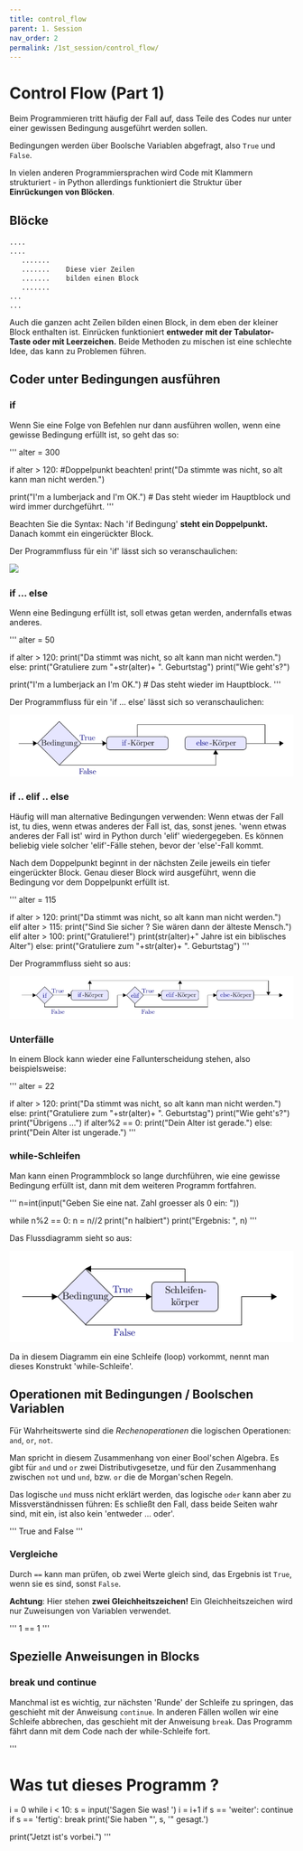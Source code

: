 ```yaml
---
title: control_flow
parent: 1. Session
nav_order: 2
permalink: /1st_session/control_flow/
---
```


# Control Flow (Part 1)

Beim Programmieren tritt häufig der Fall auf, dass Teile des Codes nur unter einer gewissen Bedingung ausgeführt werden sollen.

Bedingungen werden über Boolsche Variablen abgefragt, also `True` und `False`.

In vielen anderen Programmiersprachen wird Code mit Klammern strukturiert - in Python allerdings funktioniert die Struktur über **Einrückungen von Blöcken**.

## Blöcke


    ....                                   
    ....                                   
       .......                            
       .......    Diese vier Zeilen       
       .......    bilden einen Block      
       .......
    ...
    ...

Auch die ganzen acht Zeilen bilden einen Block, in dem eben der kleiner
Block enthalten ist. Einrücken funktioniert **entweder mit der
Tabulator-Taste oder mit Leerzeichen.** Beide Methoden zu mischen ist eine schlechte Idee, das kann zu Problemen führen.

## Coder unter Bedingungen ausführen

### if

Wenn Sie eine Folge von Befehlen nur dann ausführen wollen, wenn eine
gewisse Bedingung erfüllt ist, so geht das so:

'''
alter = 300

if alter > 120: #Doppelpunkt beachten!
    print("Da stimmte was nicht, so alt kann man nicht werden.")

print("I'm a lumberjack and I'm OK.")   # Das steht wieder im Hauptblock und wird immer durchgeführt.
'''

Beachten Sie die Syntax: Nach 'if  Bedingung' **steht ein Doppelpunkt.** Danach kommt ein
eingerückter Block.

Der Programmfluss für ein 'if' lässt sich so veranschaulichen:

<img src='images/if.png'></img>

### if ... else

Wenn eine Bedingung erfüllt ist, soll etwas getan werden, andernfalls etwas anderes.

'''
alter = 50

if alter > 120:
    print("Da stimmt was nicht, so alt kann man nicht werden.")
else:
    print("Gratuliere zum "+str(alter)+ ". Geburtstag")
    print("Wie geht's?")

print("I'm a lumberjack an I'm OK.")   # Das steht wieder im Hauptblock.
'''



Der Programmfluss für ein 'if ... else' lässt sich so veranschaulichen:

<img src="if_else.png"> </img>

### if .. elif .. else

Häufig will man alternative Bedingungen verwenden: Wenn etwas der Fall ist, tu dies, wenn etwas anderes
der Fall ist, das, sonst jenes.  'wenn etwas anderes der Fall ist'  wird in Python durch 'elif' wiedergegeben. Es können beliebig viele solcher 'elif'-Fälle stehen, bevor der 'else'-Fall kommt.       

Nach dem Doppelpunkt beginnt in der nächsten Zeile jeweils ein tiefer
eingerückter Block. Genau dieser Block wird ausgeführt, wenn die
Bedingung vor dem Doppelpunkt erfüllt ist.


'''
alter = 115

if alter > 120:
    print("Da stimmt was nicht, so alt kann man nicht werden.")
elif alter > 115:
    print("Sind Sie sicher ? Sie wären dann der älteste Mensch.")
elif alter > 100:
    print("Gratuliere!")
    print(str(alter)+" Jahre ist ein biblisches Alter")
else:
    print("Gratuliere zum "+str(alter)+ ". Geburtstag")
'''

Der Programmfluss sieht so aus:

<img src='if_elif_else.png'></img>

### Unterfälle

In einem Block kann wieder eine Fallunterscheidung stehen, also beispielsweise:

'''
alter = 22

if alter > 120:
    print("Da stimmt was nicht, so alt kann man nicht werden.")
else:
    print("Gratuliere zum "+str(alter)+ ". Geburtstag")
    print("Wie geht's?")
    print("Übrigens ...")
    if alter%2 == 0:
        print("Dein Alter ist gerade.")
    else:
        print("Dein Alter ist ungerade.")
'''

### while-Schleifen

Man kann einen Programmblock so lange durchführen, wie eine gewisse Bedingung erfüllt ist, dann
mit dem weiteren Programm fortfahren.

'''
n=int(input("Geben Sie eine nat. Zahl groesser als 0 ein: "))

while n%2 == 0:
    n = n//2
    print("n halbiert")
    print("Ergebnis: ", n)
'''

Das Flussdiagramm sieht so aus:

<img src="while.png"></img>

Da in diesem Diagramm ein eine Schleife (loop) vorkommt, nennt man dieses Konstrukt 'while-Schleife'.


## Operationen mit Bedingungen / Boolschen Variablen

Für Wahrheitswerte sind die *Rechenoperationen* die logischen Operationen: `and`, `or`, `not`.

Man spricht in diesem Zusammenhang von einer Bool'schen Algebra.  Es gibt für `and` und `or` zwei Distributivgesetze, und für den Zusammenhang zwischen `not` und `und`, bzw. `or` die de Morgan'schen Regeln.

Das logische `und` muss nicht erklärt werden, das logische `oder` kann aber zu Missverständnissen führen: Es schließt den Fall, dass beide Seiten wahr sind, mit ein, ist also kein 'entweder ... oder'.

'''
True and False
'''

### Vergleiche

Durch `==` kann man prüfen, ob zwei Werte gleich sind, das Ergebnis ist `True`, wenn sie es sind, sonst `False`.


**Achtung**: Hier stehen **zwei Gleichheitszeichen!** Ein Gleichheitszeichen wird nur Zuweisungen von Variablen verwendet.

''' 1 == 1 '''

## Spezielle Anweisungen in Blocks

### break und continue

Manchmal ist es wichtig, zur nächsten 'Runde' der Schleife zu springen, das geschieht mit der Anweisung `continue`. In anderen Fällen wollen wir eine Schleife abbrechen, das geschieht mit der Anweisung `break`. Das Programm fährt
dann mit dem Code nach der while-Schleife fort.

'''
# Was tut dieses Programm ?

i = 0
while i < 10:
    s = input('Sagen Sie was! ')
    i = i+1
    if s == 'weiter':
        continue
    if s == 'fertig':
        break
    print('Sie haben "', s, '" gesagt.')

print("Jetzt ist's vorbei.")
'''
